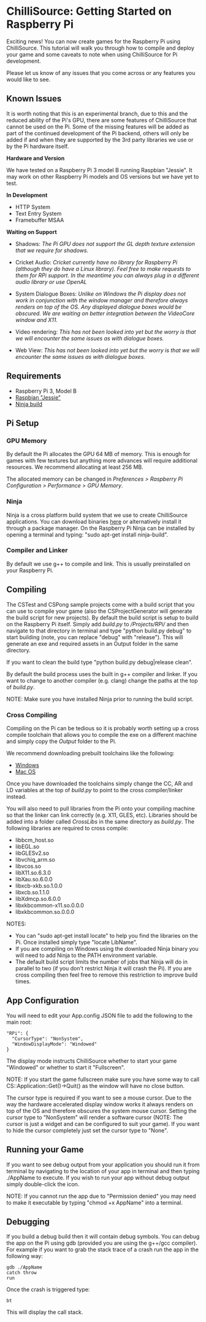 # ChilliSource: Getting Started on Raspberry Pi

Exciting news! You can now create games for the Raspberry Pi using ChilliSource. This tutorial will walk you through how to compile and deploy your game and some caveats to note when using ChilliSource for Pi development.

Please let us know of any issues that you come across or any features you would like to see.

## Known Issues

It is worth noting that this is an experimental branch, due to this and the reduced ability of the Pi's GPU, there are some features of ChilliSource that cannot be used on the Pi. Some of the missing features will be added as part of the continued development of the Pi backend, others will only be added if and when they are supported by the 3rd party libraries we use or by the Pi hardware itself.

**Hardware and Version**

We have tested on a Raspberry Pi 3 model B running Raspbian "Jessie". It may work on other Raspberry Pi models and OS versions but we have yet to test.

**In Development**

- HTTP System
- Text Entry System
- Framebuffer MSAA

**Waiting on Support**

- Shadows: *The Pi GPU does not support the GL depth texture extension that we require for shadows.*

- Cricket Audio: *Cricket currently have no library for Raspberry Pi (although they do have a Linux library). Feel free to make requests to them for RPi support. In the meantime you can always plug in a different audio library or use OpenAL*

- System Dialogue Boxes: *Unlike on Windows the Pi display does not work in conjunction with the window manager and therefore always renders on top of the OS. Any displayed dialogue boxes would be obscured. We are waiting on better integration between the VideoCore window and X11.*

- Video rendering: *This has not been looked into yet but the worry is that we will encounter the same issues as with dialogue boxes.*

- Web View: *This has not been looked into yet but the worry is that we will encounter the same issues as with dialogue boxes.*

## Requirements

- Raspberry Pi 3, Model B
- [Raspbian "Jessie"](https://www.raspberrypi.org/downloads/raspbian/)
- [Ninja build](https://ninja-build.org/)

## Pi Setup

### GPU Memory

By default the Pi allocates the GPU 64 MB of memory. This is enough for games with few textures but anything more advances will require additional resources. We recommend allocating at least 256 MB.

The allocated memory can be changed in *Preferences > Raspberry Pi Configuration > Performance > GPU Memory*.

### Ninja

Ninja is a cross platform build system that we use to create ChilliSource applications. You can download binaries [here](https://ninja-build.org/) or alternatively install it through a package manager. On the Raspberry Pi Ninja can be installed by opening a terminal and typing: "sudo apt-get install ninja-build".

### Compiler and Linker

By default we use g++ to compile and link. This is usually preinstalled on your Raspberry Pi.

## Compiling

The CSTest and CSPong sample projects come with a build script that you can use to compile your game (also the CSProjectGenerator will generate the build script for new projects). By default the build script is setup to build on the Raspberry Pi itself. Simply add *build.py* to */Projects/RPi/* and then navigate to that directory in terminal and type "python build.py debug" to start building (note, you can replace "debug" with "release"). This will generate an exe and required assets in an Output folder in the same directory.

If you want to clean the build type "python build.py debug|release clean".

By default the build process uses the built in g++ compiler and linker. If you want to change to another compiler (e.g. clang) change the paths at the top of *build.py*.

NOTE: Make sure you have installed Ninja prior to running the build script.

### Cross Compiling

Compiling on the Pi can be tedious so it is probably worth setting up a cross compile toolchain that allows you to compile the exe on a different machine and simply copy the *Output* folder to the Pi.

We recommend downloading prebuilt toolchains like the following:

- [Windows](http://gnutoolchains.com/raspberry/tutorial/)
- [Mac OS](http://www.jaredwolff.com/blog/cross-compiling-on-mac-osx-for-raspberry-pi/)

Once you have downloaded the toolchains simply change the CC, AR and LD variables at the top of *build.py* to point to the cross compiler/linker instead.

You will also need to pull libraries from the Pi onto your compiling machine so that the linker can link correctly (e.g. X11, GLES, etc). Libraries should be added into a folder called *CrossLibs* in the same directory as *build.py*. The following libraries are required to cross compile:

- libbcm_host.so
- libEGL.so
- libGLESv2.so
- libvchiq_arm.so
- libvcos.so
- libX11.so.6.3.0
- libXau.so.6.0.0
- libxcb-xkb.so.1.0.0
- libxcb.so.1.1.0
- libXdmcp.so.6.0.0
- libxkbcommon-x11.so.0.0.0
- libxkbcommon.so.0.0.0

NOTES:
- You can "sudo apt-get install locate" to help you find the libraries on the Pi. Once installed simply type "locate LibName".
- If you are compiling on Windows using the downloaded Ninja binary you will need to add Ninja to the PATH environment variable.
- The default build script limits the number of jobs that Ninja will do in parallel to two (if you don't restrict Ninja it will crash the Pi). If you are cross compiling then feel free to remove this restriction to improve build times.

## App Configuration

You will need to edit your App.config JSON file to add the following to the main root:

```
"RPi": {
  "CursorType": "NonSystem",
  "WindowDisplayMode": "Windowed"
}
```

The display mode instructs ChilliSource whether to start your game "Windowed" or whether to start it "Fullscreen".

NOTE: If you start the game fullscreen make sure you have some way to call CS::Application::Get()->Quit() as the window will have no close button.

The cursor type is required if you want to see a mouse cursor. Due to the way the hardware accelerated display window works it always renders on top of the OS and therefore obscures the system mouse cursor. Setting the cursor type to "NonSystem" will render a software cursor (NOTE: The cursor is just a widget and can be configured to suit your game). If you want to hide the cursor completely just set the cursor type to "None".

## Running your Game

If you want to see debug output from your application you should run it from terminal by navigating to the location of your app in terminal and then typing ./AppName to execute. If you wish to run your app without debug output simply double-click the icon.

NOTE: If you cannot run the app due to "Permission denied" you may need to make it executable by typing "chmod +x AppName" into a terminal.

## Debugging

If you build a debug build then it will contain debug symbols. You can debug the app on the Pi using gdb (provided you are using the g++/gcc compiler). For example if you want to grab the stack trace of a crash run the app in the following way:

```
gdb ./AppName
catch throw
run
```

Once the crash is triggered type:

```
bt
```

This will display the call stack.

